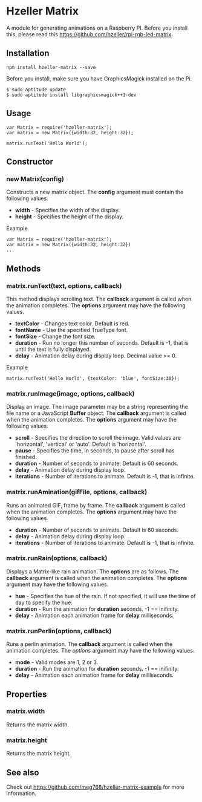 # Hzeller Matrix
A module for generating animations on a Raspberry PI.
Before you install this, please read this https://github.com/hzeller/rpi-rgb-led-matrix. 


## Installation
	npm install hzeller-matrix --save

Before you install, make sure you have GraphicsMagick installed on the Pi.

	$ sudo aptitude update
	$ sudo aptitude install libgraphicsmagick++1-dev

## Usage

	var Matrix = require('hzeller-matrix');
	var matrix = new Matrix({width:32, height:32});

	matrix.runText('Hello World');
	
## Constructor

### new Matrix(config)

Constructs a new matrix object. The **config** argument must contain the following values.

- **width** - Specifies the width of the display.
- **height** - Specifies the height of the display. 

Example

	var Matrix = require('hzeller-matrix');
	var matrix = new Matrix({width:32, height:32})
	...
	
## Methods

### matrix.runText(text, options, callback)

This method displays scrolling text.
The **callback** argument is called when the animation completes. 
The **options** argument may have the following values.

- **textColor** - Changes text color. Default is red.
- **fontName** - Use the specified TrueType font.
- **fontSize** - Change the font size.
- **duration** - Run  no longer this number of seconds. Default is -1, that is until the text is fully displayed.
- **delay** - Animation delay during display loop. Decimal value >= 0. 

Example

	matrix.runText('Hello World', {textColor: 'blue', fontSize:30});


### matrix.runImage(image, options, callback)

Display an image. The image parameter may be a string representing the file 
name or a JavaScript **Buffer** object. 
The **callback** argument is called when the animation completes. 
The **options** argument may have the following values.

- **scroll** - Specifies the direction to scroll the image. Valid values are 'horizontal', 'vertical' or 'auto'. Default is 'horizontal'.
- **pause** - Specifies the time, in seconds, to pause after scroll has finished.
- **duration** - Number of seconds to animate. Default is 60 seconds.
- **delay** - Animation delay during display loop. 
- **iterations** - Number of iterations to animate. Default is -1, that is infinite. 

### matrix.runAmination(gifFile, options, callback)

Runs an animated GIF, frame by frame.
The **callback** argument is called when the animation completes. 
The **options** argument may have the following values.

- **duration** - Number of seconds to animate. Default is 60 seconds.
- **delay** - Animation delay during display loop. 
- **iterations** - Number of iterations to animate. Default is -1, that is infinite. 

### matrix.runRain(options, callback)

Displays a Matrix-like rain animation. The **options** are as follows.
The **callback** argument is called when the animation completes. 
The **options** argument may have the following values.

- **hue** - Specifies the hue of the rain. If not specified, it will use the time of day to specify the hue.
- **duration** - Run the animation for **duration** seconds. -1 == inifinity.
- **delay** - Animation each animation frame for **delay** milliseconds.


### matrix.runPerlin(options, callback)

Runs a perlin animation.
The **callback** argument is called when the animation completes. 
The *options* argument may have the following values.

- **mode** - Valid modes are 1, 2 or 3.
- **duration** - Run the animation for **duration** seconds. -1 == inifinity.
- **delay** - Animation each animation frame for **delay** milliseconds.
	
## Properties

### matrix.width
Returns the matrix width.

### matrix.height
Returns the matrix height.
	
## See also

Check out https://github.com/meg768/hzeller-matrix-example for more information.
